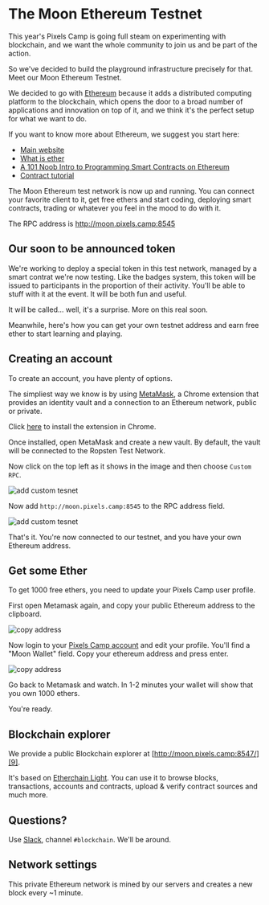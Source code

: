 # The Moon Ethereum Testnet

This year's Pixels Camp is going full steam on experimenting with blockchain, and we want the whole community to join us and be part of the action.

So we've decided to build the playground infrastructure precisely for that. Meet our Moon Ethereum Testnet.

We decided to go with [Ethereum][1] because it adds a distributed computing platform to the blockchain, which opens the door to a broad number of applications and innovation on top of it, and we think it's the perfect setup for what we want to do.

If you want to know more about Ethereum, we suggest you start here:

 - [Main website][1]
 - [What is ether][2]
 - [A 101 Noob Intro to Programming Smart Contracts on Ethereum][3]
 - [Contract tutorial][4]

The Moon Ethereum test network is now up and running. You can connect your favorite client to it, get free ethers and start coding, deploying smart contracts, trading or whatever you feel in the mood to do with it.

The RPC address is http://moon.pixels.camp:8545

## Our soon to be announced token

We're working to deploy a special token in this test network, managed by a smart contrat we're now testing. Like the badges system, this token will be issued to participants in the proportion of their activity. You'll be able to stuff with it at the event. It will be both fun and useful.

It will be called... well, it's a surprise. More on this real soon.

Meanwhile, here's how you can get your own testnet address and earn free ether to start learning and playing.

## Creating an account

To create an account, you have plenty of options.

The simpliest way we know is by using [MetaMask][6], a Chrome extension that provides an identity vault and a connection to an Ethereum network, public or private.

Click [here][5] to install the extension in Chrome.

Once installed, open MetaMask and create a new vault. By default, the vault will be connected to the Ropsten Test Network.

Now click on the top left as it shows in the image and then choose `Custom RPC`.

![add custom tesnet](img/add-testnet.png)

Now add `http://moon.pixels.camp:8545` to the RPC address field.

![add custom tesnet](img/add-rpc.png)

That's it. You're now connected to our testnet, and you have your own Ethereum address.

## Get some Ether

To get 1000 free ethers, you need to update your Pixels Camp user profile.

First open Metamask again, and copy your public Ethereum address to the clipboard.

![copy address](img/copy-address.png)

Now login to your [Pixels Camp account][7] and edit your profile. You'll find a "Moon Wallet" field. Copy your ethereum address and press enter.

![copy address](img/profile.png)

Go back to Metamask and watch. In 1-2 minutes your wallet will show that you own 1000 ethers.

You're ready.

## Blockchain explorer

We provide a public Blockchain explorer at [http://moon.pixels.camp:8547/][9].

It's based on [Etherchain Light][10]. You can use it to browse blocks, transactions, accounts and contracts, upload & verify contract sources and much more.

## Questions?

Use [Slack][8], channel `#blockchain`. We'll be around.

## Network settings

This private Ethereum network is mined by our servers and creates a new block every ~1 minute.

[1]: https://ethereum.org/
[2]: https://ethereum.org/ether
[3]: https://medium.com/@ConsenSys/a-101-noob-intro-to-programming-smart-contracts-on-ethereum-695d15c1dab4 
[4]: https://github.com/ethereum/go-ethereum/wiki/Contract-Tutorial
[5]: https://chrome.google.com/webstore/detail/metamask/nkbihfbeogaeaoehlefnkodbefgpgknn
[6]: https://metamask.io/
[7]: https://pixels.camp/
[8]: https://github.com/PixelsCamp/docs/blob/master/SLACK.md
[9]: http://moon.pixels.camp:8547/
[10]: https://github.com/gobitfly/etherchain-light
